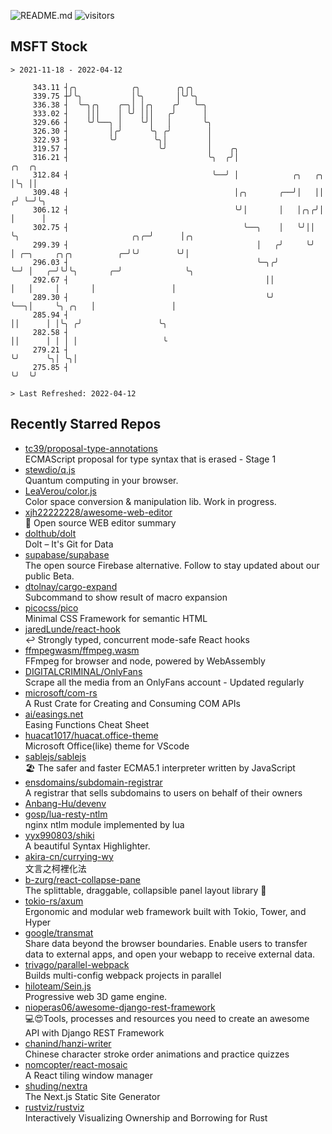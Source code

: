 ![README.md](https://github.com/Gerhut/Gerhut/workflows/README.md/badge.svg)
![visitors](https://visitors.vercel.app/Gerhut/Gerhut?token=8cf69d1f6813d272ef062726b6070c9be4ff72038cfe5a7ded7384a8da65d866)

## MSFT Stock

```
> 2021-11-18 - 2022-04-12

     343.11 ┤╭╮            ╭╮        ╭╮╭╮                                                                        
     339.75 ┼╯╰╮           │╰╮       │╰╯╰╮                                                                       
     336.38 ┤  ╰─╮╭╮    ╭─╮│ │╭╮    ╭╯   ╰─╮                                                                     
     333.02 ┤    │││    │ ╰╯ │││   ╭╯      │                                                                     
     329.66 ┤    ╰╯╰──╮ │    ╰╯│   │       ╰╮                                                                    
     326.30 ┤         │╭╯      ╰╮ ╭╯        │                                                                    
     322.93 ┤         ╰╯        ╰╮│         │                                                                    
     319.57 ┤                    ╰╯         │    ╭╮                                                              
     316.21 ┤                               ╰╮  ╭╯│                                                  ╭╮  ╭╮      
     312.84 ┤                                ╰──╯ │            ╭╮   ╭╮                               │╰╮ ││      
     309.48 ┤                                     │╭╮       ╭──╯│   ││                              ╭╯ ╰─╯╰╮     
     306.12 ┤                                     ╰╯│       │   │╭╮╭╯│                              │      │     
     302.75 ┤                                       ╰──╮    │   ╰╯││ ╰╮                         ╭╮╭─╯      │╭╮   
     299.39 ┤                                          │   ╭╯     ╰╯  │ ╭─╮     ╭╮╭╮          ╭─╯╰╯        ╰╯│   
     296.03 ┤                                          ╰─╮╭╯          ╰─╯ │   ╭─╯╰╯╰╮       ╭─╯              ╰╮  
     292.67 ┤                                            ││               │   │     │       │                 │  
     289.30 ┤                                            ╰╯               ╰──╮│     ╰╮ ╭╮   │                 │  
     285.94 ┤                                                                ││      │ │╰╮ ╭╯                 ╰╮ 
     282.58 ┤                                                                ││      │ │ │ │                   ╰ 
     279.21 ┤                                                                ╰╯      ╰╮│ ╰╮│                     
     275.85 ┤                                                                         ╰╯  ╰╯                     

> Last Refreshed: 2022-04-12
```

## Recently Starred Repos

- [tc39/proposal-type-annotations](https://github.com/tc39/proposal-type-annotations)  
  ECMAScript proposal for type syntax that is erased - Stage 1
- [stewdio/q.js](https://github.com/stewdio/q.js)  
  Quantum computing in your browser.
- [LeaVerou/color.js](https://github.com/LeaVerou/color.js)  
  Color space conversion & manipulation lib. Work in progress.
- [xjh22222228/awesome-web-editor](https://github.com/xjh22222228/awesome-web-editor)  
  🔨  Open source WEB editor summary
- [dolthub/dolt](https://github.com/dolthub/dolt)  
  Dolt – It's Git for Data
- [supabase/supabase](https://github.com/supabase/supabase)  
  The open source Firebase alternative. Follow to stay updated about our public Beta.
- [dtolnay/cargo-expand](https://github.com/dtolnay/cargo-expand)  
  Subcommand to show result of macro expansion
- [picocss/pico](https://github.com/picocss/pico)  
  Minimal CSS Framework for semantic HTML
- [jaredLunde/react-hook](https://github.com/jaredLunde/react-hook)  
  ↩ Strongly typed, concurrent mode-safe React hooks
- [ffmpegwasm/ffmpeg.wasm](https://github.com/ffmpegwasm/ffmpeg.wasm)  
  FFmpeg for browser and node, powered by WebAssembly
- [DIGITALCRIMINAL/OnlyFans](https://github.com/DIGITALCRIMINAL/OnlyFans)  
  Scrape all the media from an OnlyFans account - Updated regularly
- [microsoft/com-rs](https://github.com/microsoft/com-rs)  
  A Rust Crate for Creating and Consuming COM APIs
- [ai/easings.net](https://github.com/ai/easings.net)  
  Easing Functions Cheat Sheet
- [huacat1017/huacat.office-theme](https://github.com/huacat1017/huacat.office-theme)  
  Microsoft Office(like) theme for VScode
- [sablejs/sablejs](https://github.com/sablejs/sablejs)  
  🏖️ The safer and faster ECMA5.1 interpreter written by JavaScript
- [ensdomains/subdomain-registrar](https://github.com/ensdomains/subdomain-registrar)  
  A registrar that sells subdomains to users on behalf of their owners
- [Anbang-Hu/devenv](https://github.com/Anbang-Hu/devenv)  
- [gosp/lua-resty-ntlm](https://github.com/gosp/lua-resty-ntlm)  
  nginx ntlm module implemented by lua
- [yyx990803/shiki](https://github.com/yyx990803/shiki)  
  A beautiful Syntax Highlighter.
- [akira-cn/currying-wy](https://github.com/akira-cn/currying-wy)  
  文言之柯裡化法
- [b-zurg/react-collapse-pane](https://github.com/b-zurg/react-collapse-pane)  
  The splittable, draggable, collapsible panel layout library 🎉
- [tokio-rs/axum](https://github.com/tokio-rs/axum)  
  Ergonomic and modular web framework built with Tokio, Tower, and Hyper
- [google/transmat](https://github.com/google/transmat)  
  Share data beyond the browser boundaries. Enable users to transfer data to external apps, and open your webapp to receive external data.
- [trivago/parallel-webpack](https://github.com/trivago/parallel-webpack)  
  Builds multi-config webpack projects in parallel
- [hiloteam/Sein.js](https://github.com/hiloteam/Sein.js)  
  Progressive web 3D game engine.
- [nioperas06/awesome-django-rest-framework](https://github.com/nioperas06/awesome-django-rest-framework)  
   💻😍Tools, processes and resources you need to create an awesome API with Django REST Framework
- [chanind/hanzi-writer](https://github.com/chanind/hanzi-writer)  
  Chinese character stroke order animations and practice quizzes
- [nomcopter/react-mosaic](https://github.com/nomcopter/react-mosaic)  
  A React tiling window manager
- [shuding/nextra](https://github.com/shuding/nextra)  
  The Next.js Static Site Generator
- [rustviz/rustviz](https://github.com/rustviz/rustviz)  
  Interactively Visualizing Ownership and Borrowing for Rust
